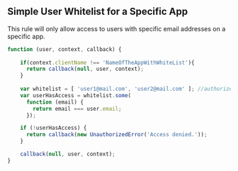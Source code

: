 ## Simple User Whitelist for a Specific App

This rule will only allow access to users with specific email addresses on a specific app.

```js
function (user, context, callback) {
  
    if(context.clientName !== 'NameOfTheAppWithWhiteList'){
      return callback(null, user, context); 
    }
     
    var whitelist = [ 'user1@mail.com', 'user2@mail.com' ]; //authorized users
    var userHasAccess = whitelist.some(
      function (email) { 
        return email === user.email; 
      });

    if (!userHasAccess) {
      return callback(new UnauthorizedError('Access denied.'));
    }

    callback(null, user, context);
}
```
